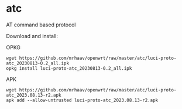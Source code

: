 # atc

AT command based protocol

Download and install:

OPKG
```
wget https://github.com/mrhaav/openwrt/raw/master/atc/luci-proto-atc_20230813-0.2_all.ipk
opkg install luci-proto-atc_20230813-0.2_all.ipk
```

APK
```
wget https://github.com/mrhaav/openwrt/raw/master/atc/luci-proto-atc_2023.08.13-r2.apk
apk add --allow-untrusted luci-proto-atc_2023.08.13-r2.apk
```
